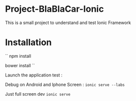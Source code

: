 # Project-BlaBlaCar-Ionic
This is a small project to understand and test Ionic Framework

# Installation 

``
npm install

bower install
``

Launch the application test :

Debug on Android and Iphone Screen : 
``
ionic serve --labs
``

Just full screen dev
``
ionic serve
``



